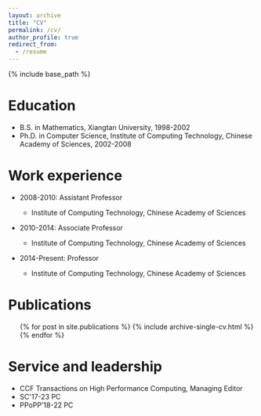 ```yaml
---
layout: archive
title: "CV"
permalink: /cv/
author_profile: true
redirect_from:
  - /resume
---
```


{% include base_path %}

Education
======
* B.S. in Mathematics, Xiangtan University, 1998-2002
* Ph.D. in Computer Science, Institute of Computing Technology, Chinese Academy of Sciences, 2002-2008

Work experience
======
* 2008-2010: Assistant Professor
  * Institute of Computing Technology, Chinese Academy of Sciences

* 2010-2014: Associate Professor
  * Institute of Computing Technology, Chinese Academy of Sciences

* 2014-Present: Professor
  * Institute of Computing Technology, Chinese Academy of Sciences
  
Publications
======
  <ul>{% for post in site.publications %}
    {% include archive-single-cv.html %}
  {% endfor %}</ul>
  
Service and leadership
======
* CCF Transactions on High Performance Computing, Managing Editor
* SC'17-23 PC
* PPoPP'18-22 PC
